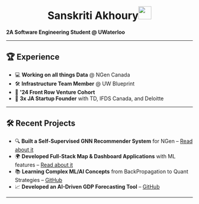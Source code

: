 <h1 align="center"><b>Sanskriti Akhoury</b><img src="https://media.giphy.com/media/hvRJCLFzcasrR4ia7z/giphy.gif" width="35"></h1>
<!--  -->

**2A Software Engineering Student @ UWaterloo**

---

## 🏆 Experience

- 💻 **Working on all things Data** @ NGen Canada
- 🛠️ **Infrastructure Team Member** @ UW Blueprint
- 🚀 **'24 Front Row Venture Cohort**
- 🎉 **3x JA Startup Founder** with TD, IFDS Canada, and Deloitte

---

## 🛠️ Recent Projects

- 🔍 **Built a Self-Supervised GNN Recommender System** for NGen – [Read about it](https://medium.com/red-buffer/implementation-and-understanding-of-graph-neural-networks-gnn-54084c8a0e24)
- 🌍 **Developed Full-Stack Map & Dashboard Applications** with ML features – [Read about it](#)
- 📚 **Learning Complex ML/AI Concepts** from BackPropagation to Quant Strategies – [GitHub](#)
- 📈 **Developed an AI-Driven GDP Forecasting Tool** – [GitHub](#)

---
